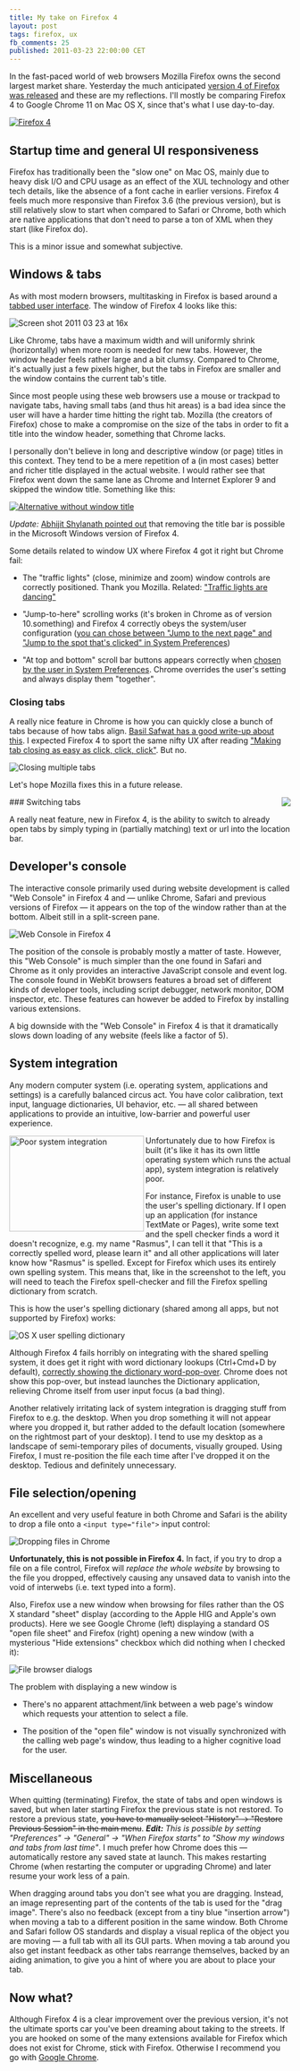 ```yaml
---
title: My take on Firefox 4
layout: post
tags: firefox, ux
fb_comments: 25
published: 2011-03-23 22:00:00 CET
---
```


In the fast-paced world of web browsers Mozilla Firefox owns the second largest market share. Yesterday the much anticipated [version 4 of Firefox was released](http://blog.mozilla.com/blog/2011/03/22/mozilla-launches-firefox-4-and-delivers-a-fast-sleek-and-customizable-browsing-experience-to-more-than-400-million-users-worldwide-2/) and these are my reflections. I'll mostly be comparing Firefox 4 to Google Chrome 11 on Mac OS X, since that's what I use day-to-day.

[![Firefox 4](http://farm6.static.flickr.com/5252/5553521326_0bee7c50a1_z.jpg)](http://farm6.static.flickr.com/5300/5552916863_dba4478d87_o.png)

## Startup time and general UI responsiveness

Firefox has traditionally been the "slow one" on Mac OS, mainly due to heavy disk I/O and CPU usage as an effect of the XUL technology and other tech details, like the absence of a font cache in earlier versions. Firefox 4 feels much more responsive than Firefox 3.6 (the previous version), but is still relatively slow to start when compared to Safari or Chrome, both which are native applications that don't need to parse a ton of XML when they start (like Firefox do).

This is a minor issue and somewhat subjective.


## Windows & tabs

As with most modern browsers, multitasking in Firefox is based around a [tabbed user interface](http://en.wikipedia.org/wiki/Tab_%28GUI%29). The window of Firefox 4 looks like this:

![Screen shot 2011 03 23 at 16x](http://farm6.static.flickr.com/5267/5553460336_5cc0243ea8_z.jpg)

Like Chrome, tabs have a maximum width and will uniformly shrink (horizontally) when more room is needed for new tabs. However, the window header feels rather large and a bit clumsy. Compared to Chrome, it's actually just a few pixels higher, but the tabs in Firefox are smaller and the window contains the current tab's title.

Since most people using these web browsers use a mouse or trackpad to navigate tabs, having small tabs (and thus hit areas) is a bad idea since the user will have a harder time hitting the right tab. Mozilla (the creators of Firefox) chose to make a compromise on the size of the tabs in order to fit a title into the window header, something that Chrome lacks.

I personally don't believe in long and descriptive window (or page) titles in this context. They tend to be a mere repetition of a (in most cases) better and richer title displayed in the actual website. I would rather see that Firefox went down the same lane as Chrome and Internet Explorer 9 and skipped the window title. Something like this:

[![Alternative without window title](http://farm6.static.flickr.com/5190/5553545058_6ab9e9eca2_z.jpg)](http://farm6.static.flickr.com/5190/5553545058_7024edb4d8_o.png)

*Update:* [Abhijit Shylanath pointed out](https://twitter.com/htedum/status/50803535503294464) that removing the title bar is possible in the Microsoft Windows version of Firefox 4.

Some details related to window UX where Firefox 4 got it right but Chrome fail:

- The "traffic lights" (close, minimize and zoom) window controls are correctly positioned. Thank you Mozilla. Related: ["Traffic lights are dancing"](http://rsms.me/2011/03/08/traffic-lights-are-dancing.html)

- "Jump-to-here" scrolling works (it's broken in Chrome as of version 10.something) and Firefox 4 correctly obeys the system/user configuration ([you can chose between "Jump to the next page" and "Jump to the spot that's clicked" in System Preferences](http://farm6.static.flickr.com/5186/5553632451_24d031e029_o.png))

- "At top and bottom" scroll bar buttons appears correctly when [chosen by the user in System Preferences](http://farm6.static.flickr.com/5186/5553632451_24d031e029_o.png). Chrome overrides the user's setting and always display them "together".

### Closing tabs

A really nice feature in Chrome is how you can quickly close a bunch of tabs because of how tabs align. [Basil Safwat has a good write-up about this](http://www.theinvisibl.com/2009/12/08/chrometabs/). I expected Firefox 4 to sport the same nifty UX after reading ["Making tab closing as easy as click, click, click"](http://frankyan.wordpress.com/2010/07/30/making-tab-closing-easy/). But no.

![Closing multiple tabs](http://farm6.static.flickr.com/5134/5553026501_fa31515cc0_o.png)

Let's hope Mozilla fixes this in a future release.


<img src="http://farm6.static.flickr.com/5021/5553780853_7efe9e8600_o.png" align="right">
### Switching tabs

A really neat feature, new in Firefox 4, is the ability to switch to already open tabs by simply typing in (partially matching) text or url into the location bar.


## Developer's console

The interactive console primarily used during website development is called "Web Console" in Firefox 4 and — unlike Chrome, Safari and previous versions of Firefox — it appears on the top of the window rather than at the bottom. Albeit still in a split-screen pane.

![Web Console in Firefox 4](http://farm6.static.flickr.com/5173/5554197554_8f05204bc4_z.jpg)

The position of the console is probably mostly a matter of taste. However, this "Web Console" is much simpler than the one found in Safari and Chrome as it only provides an interactive JavaScript console and event log. The console found in WebKit browsers features a broad set of different kinds of developer tools, including script debugger, network monitor, DOM inspector, etc. These features can however be added to Firefox by installing various extensions.

A big downside with the "Web Console" in Firefox 4 is that it dramatically slows down loading of any website (feels like a factor of 5).


## System integration

Any modern computer system (i.e. operating system, applications and settings) is a carefully balanced circus act. You have color calibration, text input, language dictionaries, UI behavior, etc. — all shared between applications to provide an intuitive, low-barrier and powerful user experience.

<img src="http://farm6.static.flickr.com/5258/5553666735_3a11908e11_o.png" width="241" height="171" alt="Poor system integration" align="left">Unfortunately due to how Firefox is built (it's like it has its own little operating system which runs the actual app), system integration is relatively poor.

For instance, Firefox is unable to use the user's spelling dictionary. If I open up an application (for instance TextMate or Pages), write some text and the spell checker finds a word it doesn't recognize, e.g. my name "Rasmus", I can tell it that "This is a correctly spelled word, please learn it" and all other applications will later know how "Rasmus" is spelled. Except for Firefox which uses its entirely own spelling system. This means that, like in the screenshot to the left, you will need to teach the Firefox spell-checker and fill the Firefox spelling dictionary from scratch.

This is how the user's spelling dictionary (shared among all apps, but not supported by Firefox) works:

![OS X user spelling dictionary](http://farm6.static.flickr.com/5268/5554328612_28683a56da_o.png)

Although Firefox 4 fails horribly on integrating with the shared spelling system, it does get it right with word dictionary lookups (Ctrl+Cmd+D by default), [correctly showing the dictionary word-pop-over](http://farm6.static.flickr.com/5253/5554332952_69c64079ba_o.png). Chrome does not show this pop-over, but instead launches the Dictionary application, relieving Chrome itself from user input focus (a bad thing).

Another relatively irritating lack of system integration is dragging stuff from Firefox to e.g. the desktop. When you drop something it will not appear where you dropped it, but rather added to the default location (somewhere on the rightmost part of your desktop). I tend to use my desktop as a landscape of semi-temporary piles of documents, visually grouped. Using Firefox, I must re-position the file each time after I've dropped it on the desktop. Tedious and definitely unnecessary.


## File selection/opening

An excellent and very useful feature in both Chrome and Safari is the ability to drop a file onto a `<input type="file">` input control:

![Dropping files in Chrome](http://farm6.static.flickr.com/5253/5553867885_8b222f54c9_o.png)

**Unfortunately, this is not possible in Firefox 4.** In fact, if you try to drop a file on a file control, Firefox will *replace the whole website* by browsing to the file you dropped, effectively causing any unsaved data to vanish into the void of interwebs (i.e. text typed into a form).

Also, Firefox use a new window when browsing for files rather than the OS X standard "sheet" display (according to the Apple HIG and Apple's own products). Here we see Google Chrome (left) displaying a standard OS "open file sheet" and Firefox (right) opening a new window (with a mysterious "Hide extensions" checkbox which did nothing when I checked it):

![File browser dialogs](http://farm6.static.flickr.com/5138/5553824899_929e379449_o.png)

The problem with displaying a new window is

- There's no apparent attachment/link between a web page's window which requests your attention to select a file.

- The position of the "open file" window is not visually synchronized with the calling web page's window, thus leading to a higher cognitive load for the user.


## Miscellaneous

When quitting (terminating) Firefox, the state of tabs and open windows is saved, but when later starting Firefox the previous state is not restored. To restore a previous state, <strike>you have to manually select "History" → "Restore Previous Session" in the main menu</strike>. ***Edit:*** *This is possible by setting "Preferences" → "General" → "When Firefox starts" to "Show my windows and tabs from last time"*. I much prefer how Chrome does this — automatically restore any saved state at launch. This makes restarting Chrome (when restarting the computer or upgrading Chrome) and later resume your work less of a pain.

When dragging around tabs you don't see what you are dragging. Instead, an image representing part of the contents of the tab is used for the "drag image". There's also no feedback (except from a tiny blue "insertion arrow") when moving a tab to a different position in the same window. Both Chrome and Safari follow OS standards and display a visual replica of the object you are moving — a full tab with all its GUI parts. When moving a tab around you also get instant feedback as other tabs rearrange themselves, backed by an aiding animation, to give you a hint of where you are about to place your tab.


## Now what?

Although Firefox 4 is a clear improvement over the previous version, it's not the ultimate sports car you've been dreaming about taking to the streets. If you are hooked on some of the many extensions available for Firefox which does not exist for Chrome, stick with Firefox. Otherwise I recommend you go with [Google Chrome](http://www.google.com/chrome).
